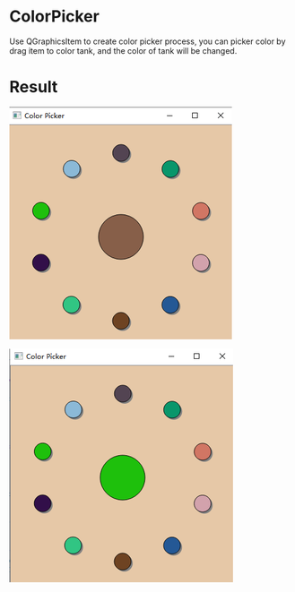 # ColorPicker
Use QGraphicsItem to create color picker process, you can picker color by drag item to color tank, and the color of tank will be changed.
# Result
![Capture](capture.PNG)

![Picker](picker.PNG)
